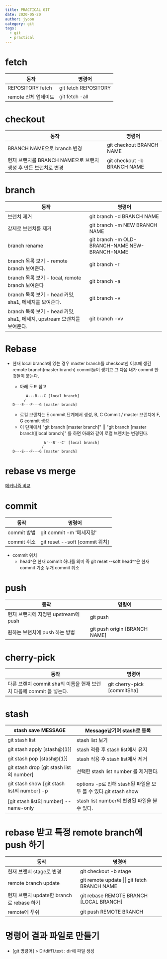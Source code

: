 ```yaml
---
title: PRACTICAL GIT
date: 2020-05-20
author: jyoon
category: git
tags:
  - git
  - practical
---
```


# fetch

| 동작                 | 명령어               |
| -------------------- | -------------------- |
| REPOSITORY fetch     | git fetch REPOSITORY |
| remote 전체 업데이트 | git fetch -all       |

# checkout

| 동작                                                            | 명령어                      |
| --------------------------------------------------------------- | --------------------------- |
| BRANCH NAME으로 branch 변경                                     | git checkout BRANCH NAME    |
| 현재 브랜치를 BRANCH NAME으로 브랜치 생성 후 만든 브랜치로 변경 | git checkout -b BRANCH NAME |

# branch

| 동작                                                                    | 명령어                                        |
| ----------------------------------------------------------------------- | --------------------------------------------- |
| 브랜치 제거                                                             | git branch -d BRANCH NAME                     |
| 강제로 브랜치를 제거                                                    | git branch -m NEW BRANCH NAME                 |
| branch rename                                                           | git branch -m OLD-BRANCH-NAME NEW-BRANCH-NAME |
| branch 목록 보기 - remote branch 보여준다.                              | git branch -r                                 |
| branch 목록 보기 - local, remote branch 보여준다                        | git branch -a                                 |
| branch 목록 보기 - head 커밋, sha1, 메세지를 보여준다.                  | git branch -v                                 |
| branch 목록 보기 - head 커밋, sha1, 메세지, upstream 브랜치를 보여준다. | git branch -vv                                |

# Rebase

- 현재 local branch에 있는 경우 master branch를 checkout한 이후에 생긴 remote branch(master branch) commit들이 생기고 그 다음 내가 commit 한 것들이 붙는다.

  - 아래 도표 참고

  ```
        A---B---C [local branch]
       /
  D---E---F---G [master branch]
  ```

  - 로컬 브랜치는 E commit 단계에서 생성, B, C Commit / master 브랜치에 F, G commit 생성
  - 이 단계에서 "git branch [master branch]" || "git branch [master branch][local branch]" 를 하면 아래와 같이 로컬 브렌치는 변경된다.

  ```
                A'--B'--C' [local branch]
               /
  D---E---F---G [master branch]
  ```

# rebase vs merge

[메커니즘 비교](https://commons.wikimedia.org/wiki/File:Mergevsrebase.png)

# commit

| 동작        | 명령어                         |
| ----------- | ------------------------------ |
| commit 방법 | git commit -m '메세지명'       |
| commit 취소 | git reset --soft [commit 위치] |

- commit 위치
  - head^은 현재 commit 하나를 의미
    즉 git reset --soft head^^은 현재 commit 기준 두개 commit 취소

# push

| 동작                                 | 명령어                        |
| ------------------------------------ | ----------------------------- |
| 현재 브랜치에 지정된 upstream에 push | git push                      |
| 원하는 브랜치에 push 하는 방법       | git push origin [BRANCH NAME] |

# cherry-pick

| 동작                                                                 | 명령어                      |
| -------------------------------------------------------------------- | --------------------------- |
| 다른 브렌치 commit sha의 이름을 현재 브랜치 다음에 commit 을 넣는다. | git cherry-pick [commitSha] |

# stash

| stash save MESSAGE                          | Message남기며 stash로 등록                                      |
| ------------------------------------------- | --------------------------------------------------------------- |
| git stash list                              | stash list 보기                                                 |
| git stash apply [stash@{1}]                 | stash 적용 후 stash list에서 유지                               |
| git stash pop [stash@{1}]                   | stash 적용 후 stash list에서 제거                               |
| git stash drop [git stash list의 number]    | 선택한 stash list number 를 제거한다.                           |
| git stash show [git stash list의 number] -p | options -p로 인해 stash된 파일을 모두 볼 수 있다.git stash show |
| [git stash list의 number] --name-only       | stash list number의 변경된 파일을 볼 수 있다.                   |

# rebase 받고 특정 remote branch에 push 하기

| 동작                                      | 명령어                                       |
| ----------------------------------------- | -------------------------------------------- |
| 현재 브랜치 stage로 변경                  | git checkout -b stage                        |
| remote branch update                      | git remote update \|\| git fetch BRANCH NAME |
| 현재 브랜치 update한 branch로 rebase 하기 | git rebase REMOTE BRANCH [LOCAL BRANCH]      |
| remote에 푸쉬                             | git push REMOTE BRANCH                       |

# 명령어 결과 파일로 만들기

- [git 명령어] > D:\diff1.text : dir에 파일 생성
